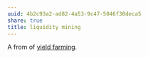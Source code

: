 ```yaml
---
uuid: 4b2c93a2-ad82-4a53-9c47-5046f30deca5
share: true
title: liquidity mining
---
```

A from of [yield farming](/6a0d37b9-bf8d-44a1-b236-4c16af4e1924).